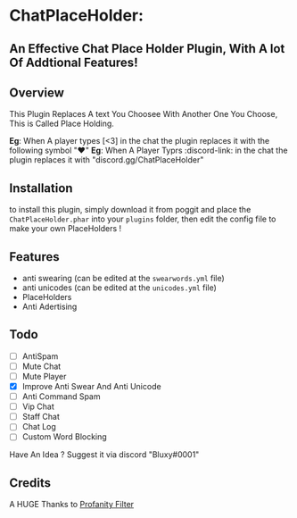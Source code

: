# ChatPlaceHolder:
## An Effective Chat Place Holder Plugin, With A lot Of Addtional Features!

## Overview
This Plugin Replaces A text You Choosee With Another One You Choose, This is Called Place Holding.

**Eg**: When A player types [<3] in the chat the plugin replaces it with the following symbol "♥"
**Eg**: When A Player Typrs :discord-link: in the chat the plugin replaces it with "discord.gg/ChatPlaceHolder"

## Installation

to install this plugin, simply download it from poggit and place the `ChatPlaceHolder.phar` into your `plugins` folder, then  edit the config file to make your own PlaceHolders !

## Features

- anti swearing (can be edited at the `swearwords.yml` file)
- anti unicodes (can be edited at the `unicodes.yml` file)
- PlaceHolders
- Anti Adertising

## Todo 

- [ ] AntiSpam
- [ ] Mute Chat
- [ ] Mute Player
- [x] Improve Anti Swear And Anti Unicode
- [ ] Anti Command Spam
- [ ] Vip Chat
- [ ] Staff Chat
- [ ] Chat Log
- [ ] Custom Word Blocking

Have An Idea ? Suggest it via discord "Bluxy#0001"

## Credits

A HUGE Thanks to [Profanity Filter](https://github.com/developerdino/ProfanityFilter)

